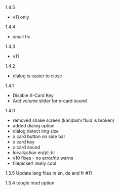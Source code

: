 1.4.5
- v11 only

1.4.4
- small fix

1.4.3
- v11

1.4.2
- dialog is easier to close

1.4.1
- Disable X-Card Key
-  Add volume slider for x-card sound

1.4.0
- removed shake screen (kandashi fluid is broken)
- added dialog option
- dialog detect img size
- x card button on side bar
- x card key
- x card sound
- localization en/pt-br 
- v10 fixes - no error/no warns
- filepicker! really cool

1.3.5
Update lang files in en, de and fr #11

1.3.4
toogle mod option